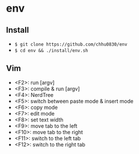 # env

## Install
- `$ git clone https://github.com/chhu0830/env`
- `$ cd env && ./install/env.sh`

## Vim
- &lt;F2&gt;: run [argv]
- &lt;F3&gt;: compile & run [argv]
- &lt;F4&gt;: NerdTree
- &lt;F5&gt;: switch between paste mode & insert mode
- &lt;F6&gt;: copy mode
- &lt;F7&gt;: edit mode
- &lt;F8&gt;: set text width
- &lt;F9&gt;: move tab to the left
- &lt;F10&gt;: move tab to the right
- &lt;F11&gt;: switch to the left tab
- &lt;F12&gt;: switch to the right tab
